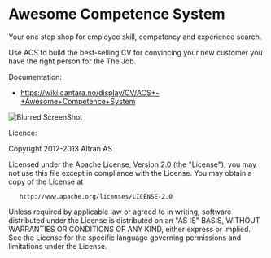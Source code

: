 Awesome Competence System
=========================


Your one stop shop for employee skill, competency and experience search. 

Use ACS to build the best-selling CV for convincing your new customer you have the right person for the The Job.

Documentation:
* https://wiki.cantara.no/display/CV/ACS+-+Awesome+Competence+System

![Blurred ScreenShot](https://github.com/altran/cvapp/blob/master/acs_blurred.png)



Licence:

   Copyright 2012-2013 Altran AS 


   Licensed under the Apache License, Version 2.0 (the "License");
   you may not use this file except in compliance with the License.
   You may obtain a copy of the License at

       http://www.apache.org/licenses/LICENSE-2.0

   Unless required by applicable law or agreed to in writing, software
   distributed under the License is distributed on an "AS IS" BASIS,
   WITHOUT WARRANTIES OR CONDITIONS OF ANY KIND, either express or implied.
   See the License for the specific language governing permissions and
   limitations under the License.

